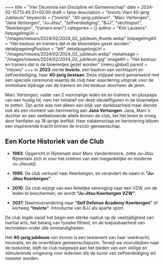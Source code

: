 +++
title = "Vier Decennia van Discipline en Gemeenschap"
date = 2024-02-15T13:45:31+02:00
draft = false
description = "Invicto Viert 40-jarig Jubileum"
keywords = ["Invicto", "40-jarig jubileum", "Marc Vertongen", "Jana Vertongen", "Ju-Jitsu", "zelfverdediging", "BJJ", "vechtsport", "Keerbergen", "trainers eren"]
categories = []
author = "Kim Lauwers"
listpageImgUrl = "/images/nieuws/2024/02/2024_02_jubileum_thumb.webp"
listpageImgAlt = "Het bestuur en trainers dat in de bloemetjes gezet worden"
detailpageImgPosition = "left"
detailpageImgUrl = "/images/nieuws/2024/02/2024_02_jubileum.webp"
metaImage = "/images/nieuws/2024/02/2024_02_jubileum.jpg"
imageAlt = "Het bestuur en trainers dat in de bloemetjes gezet worden"
[menu.global]
    parent = "nieuws"
+++
In **2023** vierde **Invicto**, een bastion van vechtsport en zelfverdediging, haar **40-jarig bestaan**. Deze mijlpaal werd gemarkeerd met een speciale ceremonie waarbij de club haar waardering uitsprak voor de onmisbare bijdrage van de trainers en het bestuur doorheen de jaren.

Marc Vertongen, vader van 2 voormalige leden en ex-trainers, en pluspapa van een huidig lid, nam het initiatief om deze sleutelfiguren in de bloemetjes te zetten. Zijn actie was niet alleen een blijk van dankbaarheid maar diende ook als een moment van herinnering aan **Jana Vertongen**. Jana, Marc's dochter en een veelbelovende atlete binnen de club, liet het leven te vroeg door hartfalen op 18-jarige leeftijd. Haar nalatenschap en herinnering blijven een inspirerende kracht binnen de Invicto-gemeenschap.

## Een Korte Historiek van de Club

- **1983**: Opgericht in Rijmenam door Marc Vandenbroeck, zette Ju-Jitsu Rijmenam zich in voor het creëren van een toegankelijke en moderne Ju-Jitsustijl.

- **1995**: De club verhuist naar Keerbergen, en verandert de naam in **“Ju-Jitsu Keerbergen”**.

- **2010**: De club wijzigt van een feitelijke vereniging naar een VZW, om de leden te beschermen, en wordt **“Ju-Jitsu Keerbergen VZW”**.

- **2021**: Naamsverandering naar **“Self Defense Academy Keerbergen”** of kortweg **“Invicto”**. Introductie van BJJ als aparte sport.

De club legde vanaf het begin een sterke nadruk op de veelzijdigheid van martial arts, het belang van fysieke fitheid, en de toepasbaarheid van technieken onder alle omstandigheden.

Het **40-jarig jubileum** van Invicto is een testament van haar veerkracht, innovatie, en de onwrikbare gemeenschapszin. Terwijl we vooruitkijken naar de toekomst, blijft de club toegewijd aan het bieden van een veilige en stimulerende omgeving voor iedereen die de kunst van zelfverdediging wil meester worden.
